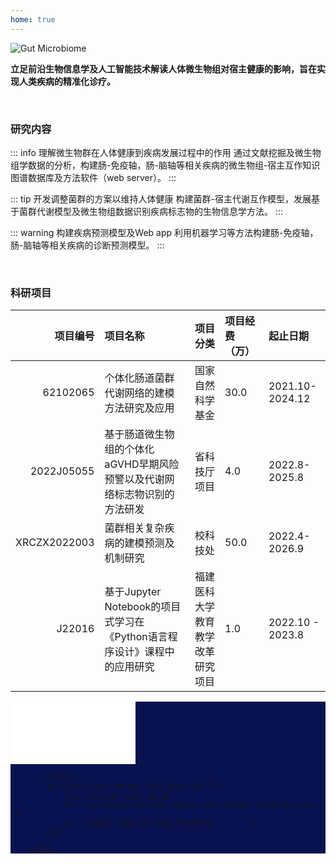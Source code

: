 ```yaml
---
home: true
---
```


![Gut Microbiome](https://images.squarespace-cdn.com/content/v1/5aa84edaf793922ad7a32f48/1530472563594-BD4SODXTT6GJZHKEEUNJ/AdobeStock_92533760_gut+microbiome.jpeg)


**立足前沿生物信息学及人工智能技术解读人体微生物组对宿主健康的影响，旨在实现人类疾病的精准化诊疗。**

<br>

### 研究内容


::: info 理解微生物群在人体健康到疾病发展过程中的作用
通过文献挖掘及微生物组学数据的分析，构建肠-免疫轴，肠-脑轴等相关疾病的微生物组-宿主互作知识图谱数据库及方法软件（web server）。
:::

::: tip 开发调整菌群的方案以维持人体健康
构建菌群-宿主代谢互作模型，发展基于菌群代谢模型及微生物组数据识别疾病标志物的生物信息学方法。
:::

::: warning 构建疾病预测模型及Web app
利用机器学习等方法构建肠-免疫轴，肠-脑轴等相关疾病的诊断预测模型。
:::

<br>

### 科研项目

|项目编号 	|项目名称 	|项目分类 	|项目经费（万）| 	起止日期| 
|-----:|:---------|-----:|:---------|:---------|
|62102065	|个体化肠道菌群代谢网络的建模方法研究及应用|国家自然科学基金|30.0	|2021.10-2024.12|
|2022J05055	|基于肠道微生物组的个体化aGVHD早期风险预警以及代谢网络标志物识别的方法研发|省科技厅项目	|	4.0|2022.8-2025.8|
|XRCZX2022003	|菌群相关复杂疾病的建模预测及机制研究|校科技处|50.0	|	2022.4-2026.9|
|J22016	|基于Jupyter Notebook的项目式学习在《Python语言程序设计》课程中的应用研究|福建医科大学教育教学改革研究项目|1.0	|2022.10 - 2023.8| 

<footer class="py-1" style="background: rgb(9, 18, 80);">
        <div class="container">
            <div class="text-center pt-3">
                <iframe allowtransparency="true" scrolling="no" frameborder="0" width="200" height="100" src="//rf.revolvermaps.com/5/f.php?i=5gianl4hdi2&amp;m=0&amp;h=100&amp;c=ff0000&amp;r=15" style="background: transparent;"></iframe><script type="text/javascript" src="//rf.revolvermaps.com/0/0/7.js?i=5uhruhjzlna&amp;m=7&amp;c=ff0000&amp;cr1=ffffff&amp;sx=0" async="async"></script>

            </div>
            <p class="text-center text-white pt-3">
                Last revised：2021.03.05
                <!-- <a class="m-0 text-center text-white" href="#"></a> -->
                <!-- &copy; 2020 by Yang Fenglong       -->
            </p>
            
        </div>
</footer>
    

